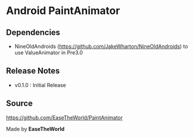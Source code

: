 Android PaintAnimator
====================================

Dependencies
------------
- NineOldAndroids (https://github.com/JakeWharton/NineOldAndroids) to use ValueAnimator in Pre3.0

Release Notes
-------------
- v0.1.0 : Initial Release

Source
------
https://github.com/EaseTheWorld/PaintAnimator

Made by **EaseTheWorld**